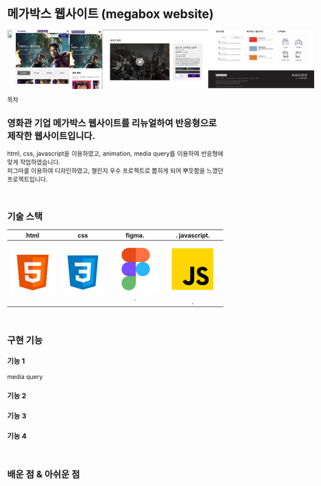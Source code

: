 # 메가박스 웹사이트 (megabox website)

<p align="space-between" style="display: flex;">
  <br>
  <img src="assets/img/301.png" width="55%" height="100%">
  <img src="assets/img/302.png" width="25%" height="100%">
  <img src="assets/img/303.png" width="15%" height="100%">
  <img src="assets/img/304.png" width="49%" height="100%">
  <img src="assets/img/305.png" width="49%" height="100%">
  <br>
</p>

목차

## 영화관 기업 메가박스 웹사이트를 리뉴얼하여 반응형으로 제작한 웹사이트입니다.

<p align="justify">
html, css, javascript을 이용하였고, animation, media query를 이용하여 반응형에 맞게 작업하였습니다.<br>
피그마를 이용하여 디자인하였고, 챌린지 우수 프로젝트로 뽑히게 되어 뿌듯함을 느꼈던 프로젝트입니다.
</p>


<br>

## 기술 스택

|    html    |     css    |     figma.   |.    javascript.  |
| :--------: | :--------: | :--------:   |     :--------:   |
|  ![html]   |   ![css]   |   ![figma].  | ![javascript].   |

<br>

## 구현 기능

### 기능 1
media query<br> 
### 기능 2

### 기능 3

### 기능 4

<br>

## 배운 점 & 아쉬운 점

<p align="justify">

</p>

<br>


<!-- Stack Icon Refernces -->
[html]: assets/img/stack/html.svg
[css]: assets/img/stack/css.svg
[figma]: assets/img/stack/figma.svg
[ts]: assets/img/stack/typescript.svg
[react]: assets/img/stack/react.svg
[node]: assets/img/stack/node.svg
[javascript]: assets/img/stack/javascript.svg
